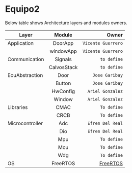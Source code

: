 # Equipo2

Below table shows Architecture layers and modules owners.

| Layer           | Module        | Owner                 |
| -------------   |:-------------:| ---------------------:|
| Application     | DoorApp       | `Vicente Guerrero`    |
|                 | windowApp     | `Vicente Guerrero`    |
| Communication   | Signals       | `to define`           |
|                 | CalvosStack   | `to define`           |
| EcuAbstraction  | Door          | `Jose Garibay`        |
|                 | Button        | `Jose Garibay`        |
|                 | HwConfig      | `Ariel Gonzalez`      |
|                 | Window        | `Ariel Gonzalez`      |
| Libraries       | CMAC          | `To define`           |
|                 | CRCB          | `To define`           |
| Microcontroller | Adc           | `Efren Del Real`      |
|                 | Dio           | `Efren Del Real`      |
|                 | Mpu           | `To define`           |
|                 | Mcu           | `To define`           |
|                 | Wdg           | `To define`           |
| OS              | FreeRTOS      | [FreeRTOS](https://www.freertos.org/index.html) |